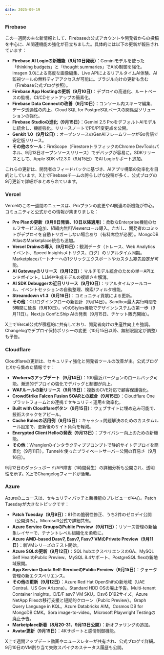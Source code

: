 ```yaml
---
date: 2025-09-19
---
```


### Firebase
この一週間の主な新情報として、Firebaseの公式アカウントや開発者からの投稿を中心に、AI関連機能の強化が目立ちました。具体的には以下の更新が報告されています：

- **Firebase AI Logicの新機能（9月10日発表）**：Geminiモデルを使った「thinking budgets」と「thought summaries」でAIの制御を強化。Imagen 3.0による高度な画像編集、Live APIによるリアルタイムAI体験、AI監視ツールの無料ティアアクセスが可能に。ブラジル向けの更新も含む（Firebase公式ブログ参照）。
- **Firebase App Hostingの更新（9月10日）**：デプロイの高速化、ルートベースの監視、CI/CDセットアップの簡素化。
- **Firebase Data Connectの改善（9月10日）**：コンソール内スキーマ編集、データ透過性の向上、Cloud SQL for PostgreSQLベースの関係型ソリューションの強化。
- **Firebase Studioの進化（9月15日）**：Gemini 2.5 ProをデフォルトAIモデルに統合し、機能強化。リリースノートでP0/P1変更点を公開。
- **Genkit 1.0（9月12日）**：オープンソースのGenAIフレームワークがGo言語で安定版リリース。
- **その他のツール**：FireScope（FirestoreトラフィックのChrome DevToolsパネル、9月13日オープンソースリリース）でデバッグが容易に。SDKリリースとして、Apple SDK v12.3.0（9月15日）でAI Logicサポート追加。

これらの更新は、開発者のフィードバックに基づき、AIアプリ構築の効率化を目的としています。X上でFirebaseチームの誇らしげな投稿が多く、公式ブログの9月更新で詳細がまとめられています。

### Vercel
Vercelのこの一週間のニュースは、Proプランの変更やAI関連の新機能が中心。コミュニティと公式からの情報が集まりました：

- **Pro Planの更新（9月9日発表、10日以降適用）**：柔軟なEnterprise機能のセルフサービス追加、組織内無料Viewerロール導入。ただし、開発者のコミットがデプロイを自動トリガーしない場合あり（有料席位が必要）。MongoDB AtlasのMarketplace統合も追加。
- **Vercel Drainsの導入（9月15日）**：観測データ（トレース、Web Analyticsイベント、Speed Insightsメトリクス、ログ）のリアルタイム同期。Marketplaceパートナーへの1クリックエクスポートやカスタム宛先設定が可能。
- **AI Gatewayのリリース（9月12日）**：マルチモデル統合のための単一APIエンドポイント。LLMや生成モデルの複雑さを解消。
- **AI SDK Debuggerの近日リリース（9月10日）**：リアルタイムツールコール、イベントセッションの自動整理、検索/フィルタ機能。
- **Streamdown v1.3（9月16日）**：コミュニティ貢献による更新。
- **その他**：CLIログインフローの新設計（9月14日）。Sandbox最大実行時間を5時間に延長（9月10日）。v0のStyles機能でデザインシステムの第一歩（9月11日）。Next.js ConfとShip AIの発表（9月15日、チケット販売開始）。

X上でVercel公式が積極的に共有しており、開発者向けの生産性向上を強調。Changelogでデプロイ保持ポリシーの変更（10月15日以降、無制限設定が調整）も予告。

### Cloudflare
Cloudflareの更新は、セキュリティ強化と開発者ツールの改善が主。公式ブログとXから集めた情報です：

- **Workersのアップデート（9月14日）**：100最近バージョンのロールバック可能。漸進的デプロイの強化でデバッグと制御が向上。
- **WAFルールの新リリース（9月15日）**：複数のCVE対応で顧客保護強化。
- **CrowdStrike Falcon Fusion SOARとの統合（9月15日）**：Cloudflare Oneプラットフォームとの連携でセキュリティ運用を効率化。
- **Built with Cloudflareボタン（9月15日）**：ウェブサイトに埋め込み可能で、技術スタックをアピール。
- **Cache Rulesの活用例（9月15日）**：キャッシュ問題解決のためのカスタムルール設定で、更新後のサイト負荷を軽減。
- **Encrypted Client Helloの発表（9月13日）**：プライバシー向上のための新機能。
- **その他**：Wranglerのインタラクティブプロンプトで静的サイトデプロイを簡素化（9月11日）。Tunnelを使ったプライベートサーバー公開の容易さ（9月16日）。

9月12日のダッシュボード/API障害（1時間発生）の詳細分析も公開され、透明性を示す。X上でChangelogフィードが活発。

### Azure
Azureのニュースは、セキュリティパッチと新機能のプレビューが中心。Patch Tuesdayが大きなトピックです：

- **Patch Tuesday（9月9日）**：81件の脆弱性修正、うち2件のゼロデイ公開（公開済み）。Microsoft公式で詳細共有。
- **Azure Service GroupsのPublic Preview（9月11日）**：リソース管理の新抽象レイヤーで、テナントレベル組織化を柔軟に。
- **Azure AMD-based Dasv7, Easv7, Fasv7 VMのPrivate Preview（9月11日）**：新VMシリーズのテスト開始。
- **Azure SQLの更新（9月12日）**：SQL hubエクスペリエンスのGA、MySQL Self HealのPublic Preview、MySQL 8.4サポート、PostgreSQL flexの新地域展開。
- **App Service Quota Self-ServiceのPublic Preview（9月15日）**：クォータ管理の新エクスペリエンス。
- **その他の更新（9月12日）**：Azure Red Hat OpenShiftの新地域（UAE Central、US Gov Arizona）。Standard HDD OSの廃止予告。Multi-tenant Container Insights。D/E/F asv7 VM SKU。Dsv6 D192サイズ。Azure NetApp Filesの移行支援と短期的クローン（Public Preview）。Graph Query Language in KQL。Azure Databricks AIM。Cosmos DB for MongoDB CMK。Sora image-to-video。Microsoft Playwright Testingの廃止予告。
- **Marketplace新着（8月20-31、9月13日公開）**：新オファリングの追加。
- **Avatar更新（9月15日）**：4Kサポートと感情制御機能。

X上で週間アップデート動画やニュースレターが共有され、公式ブログで詳細。9月10日のVM割り当て失敗スパイクのステータス履歴も公開。